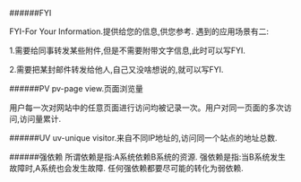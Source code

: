 ######FYI

FYI-For Your Information.提供给您的信息,供您参考.
遇到的应用场景有二:

1.需要给同事转发某些附件,但是不需要附带文字信息,此时可以写FYI.

2.需要把某封邮件转发给他人,自己又没啥想说的,就可以写FYI.

######PV
pv-page view.页面浏览量

用户每一次对网站中的任意页面进行访问均被记录一次。用户对同一页面的多次访问,访问量累计.

######UV
uv-unique visitor.来自不同IP地址的,访问同一个站点的地址总数.

######强依赖
所谓依赖是指:A系统依赖B系统的资源.
强依赖是指:当B系统发生故障时,A系统也会发生故障.
任何强依赖都要尽可能的转化为弱依赖.
